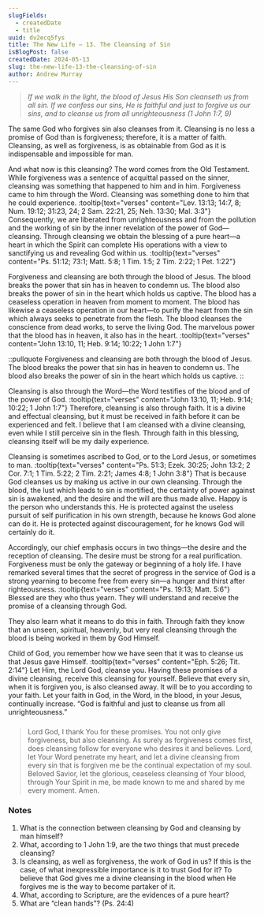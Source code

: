 ```yaml
---
slugFields:
  - createdDate
  - title
uuid: dv2ecq5fys
title: The New Life – 13. The Cleansing of Sin
isBlogPost: false
createdDate: 2024-05-13
slug: the-new-life-13-the-cleansing-of-sin
author: Andrew Murray
---
```

> *If we walk in the light, the blood of Jesus His Son cleanseth us from all sin. If we confess our sins, He is faithful and just to forgive us our sins, and to cleanse us from all unrighteousness (1 John 1:7, 9)*

The same God who forgives sin also cleanses from it. Cleansing is no less a promise of God than is forgiveness; therefore, it is a matter of faith. Cleansing, as well as forgiveness, is as obtainable from God as it is indispensable and impossible for man.

And what now is this cleansing? The word comes from the Old Testament. While forgiveness was a sentence of acquittal passed on the sinner, cleansing was something that happened to him and in him. Forgiveness came to him through the Word. Cleansing was something done to him that he could experience. :tooltip{text="verses" content="Lev. 13:13; 14:7, 8; Num. 19:12; 31:23, 24; 2 Sam. 22:21, 25; Neh. 13:30; Mal. 3:3"} Consequently, we are liberated from unrighteousness and from the pollution and the working of sin by the inner revelation of the power of God—cleansing. Through cleansing we obtain the blessing of a pure heart—a heart in which the Spirit can complete His operations with a view to sanctifying us and revealing God within us. :tooltip{text="verses" content="Ps. 51:12; 73:1; Matt. 5:8; 1 Tim. 1:5; 2 Tim. 2:22; 1 Pet. 1:22"}

Forgiveness and cleansing are both through the blood of Jesus. The blood breaks the power that sin has in heaven to condemn us. The blood also breaks the power of sin in the heart which holds us captive. The blood has a ceaseless operation in heaven from moment to moment. The blood has likewise a ceaseless operation in our heart—to purify the heart from the sin which always seeks to penetrate from the flesh. The blood cleanses the conscience from dead works, to serve the living God. The marvelous power that the blood has in heaven, it also has in the heart. :tooltip{text="verses" content="John 13:10, 11; Heb. 9:14; 10:22; 1 John 1:7"}

::pullquote
Forgiveness and cleansing are both through the blood of Jesus. The blood breaks the power that sin has in heaven to condemn us. The blood also breaks the power of sin in the heart which holds us captive.
::

Cleansing is also through the Word—the Word testifies of the blood and of the power of God. :tooltip{text="verses" content="John 13:10, 11; Heb. 9:14; 10:22; 1 John 1:7"} Therefore, cleansing is also through faith. It is a divine and effectual cleansing, but it must be received in faith before it can be experienced and felt. I believe that I am cleansed with a divine cleansing, even while I still perceive sin in the flesh. Through faith in this blessing, cleansing itself will be my daily experience.

Cleansing is sometimes ascribed to God, or to the Lord Jesus, or sometimes to man. :tooltip{text="verses" content="Ps. 51:3; Ezek. 30:25; John 13:2; 2 Cor. 7:1; 1 Tim. 5:22; 2 Tim. 2:21; James 4:8; 1 John 3:8"} That is because God cleanses us by making us active in our own cleansing. Through the blood, the lust which leads to sin is mortified, the certainty of power against sin is awakened, and the desire and the will are thus made alive. Happy is the person who understands this. He is protected against the useless pursuit of self purification in his own strength, because he knows God alone can do it. He is protected against discouragement, for he knows God will certainly do it.

Accordingly, our chief emphasis occurs in two things—the desire and the reception of cleansing. The desire must be strong for a real purification. Forgiveness must be only the gateway or beginning of a holy life. I have remarked several times that the secret of progress in the service of God is a strong yearning to become free from every sin—a hunger and thirst after righteousness. :tooltip{text="verses" content="Ps. 19:13; Matt. 5:6"} Blessed are they who thus yearn. They will understand and receive the promise of a cleansing through God.

They also learn what it means to do this in faith. Through faith they know that an unseen, spiritual, heavenly, but very real cleansing through the blood is being worked in them by God Himself.

Child of God, you remember how we have seen that it was to cleanse us that Jesus gave Himself. :tooltip{text="verses" content="Eph. 5:26; Tit. 2:14"} Let Him, the Lord God, cleanse you. Having these promises of a divine cleansing, receive this cleansing for yourself. Believe that every sin, when it is forgiven you, is also cleansed away. It will be to you according to your faith. Let your faith in God, in the Word, in the blood, in your Jesus, continually increase. “God is faithful and just to cleanse us from all unrighteousness.”

###  

> Lord God, I thank You for these promises. You not only give forgiveness, but also cleansing. As surely as forgiveness comes first, does cleansing follow for everyone who desires it and believes. Lord, let Your Word penetrate my heart, and let a divine cleansing from every sin that is forgiven me be the continual expectation of my soul.\
> Beloved Savior, let the glorious, ceaseless cleansing of Your blood, through Your Spirit in me, be made known to me and shared by me every moment. Amen.

###  

### Notes

1. What is the connection between cleansing by God and cleansing by man himself?
2. What, according to 1 John 1:9, are the two things that must precede cleansing?
3. Is cleansing, as well as forgiveness, the work of God in us? If this is the case, of what inexpressible importance is it to trust God for it? To believe that God gives me a divine cleansing in the blood when He forgives me is the way to become partaker of it.
4. What, according to Scripture, are the evidences of a pure heart?
5. What are “clean hands”? (Ps. 24:4)
